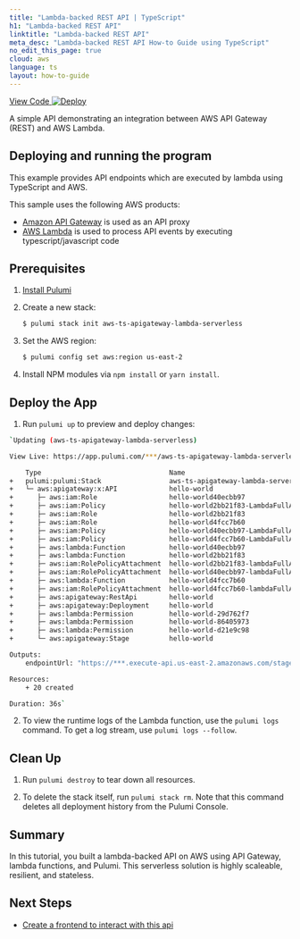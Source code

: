 ```yaml
---
title: "Lambda-backed REST API | TypeScript"
h1: "Lambda-backed REST API"
linktitle: "Lambda-backed REST API"
meta_desc: "Lambda-backed REST API How-to Guide using TypeScript"
no_edit_this_page: true
cloud: aws
language: ts
layout: how-to-guide
---
```


<!-- WARNING: this page was generated by a tool. Do not edit it by hand. -->
<!-- To change it, please see https://github.com/pulumi/docs/tree/master/tools/mktutorial. -->

<p class="mb-4 flex">
    <a class="flex flex-wrap items-center rounded text-xs text-white bg-blue-600 border-2 border-blue-600 px-2 mr-2 whitespace-no-wrap hover:text-white" style="height: 32px" href="https://github.com/pulumi/examples/tree/master/aws-ts-apigateway-lambda-serverless" target="_blank">
        <span><i class="fab fa-github pr-2"></i> View Code</span>
    </a>
    <a href="https://app.pulumi.com/new?template=https://github.com/pulumi/examples/blob/master/aws-ts-apigateway-lambda-serverless/README.md" target="_blank">
        <img src="https://get.pulumi.com/new/button.svg" alt="Deploy">
    </a>
</p>


A simple API demonstrating an integration between AWS API Gateway (REST) and AWS Lambda.

## Deploying and running the program

This example provides API endpoints which are executed by lambda using TypeScript and AWS.

This sample uses the following AWS products:

- [Amazon API Gateway](https://aws.amazon.com/api-gateway/) is used as an API proxy
- [AWS Lambda](https://aws.amazon.com/lambda/) is used to process API events by executing typescript/javascript code

## Prerequisites

1. [Install Pulumi](https://www.pulumi.com/docs/get-started/install/)
2.  Create a new stack:

    ```bash
    $ pulumi stack init aws-ts-apigateway-lambda-serverless
    ```

3.  Set the AWS region:

    ```bash
    $ pulumi config set aws:region us-east-2
    ```

4.  Install NPM modules via `npm install` or `yarn install`.

## Deploy the App

1.  Run `pulumi up` to preview and deploy changes:

  ```bash
  `Updating (aws-ts-apigateway-lambda-serverless)

  View Live: https://app.pulumi.com/***/aws-ts-apigateway-lambda-serverless/aws-ts-apigateway-lambda-serverless/updates/1

      Type                                Name                                                                     Status      
  +   pulumi:pulumi:Stack                 aws-ts-apigateway-lambda-serverless-aws-ts-apigateway-lambda-serverless  created     
  +   └─ aws:apigateway:x:API             hello-world                                                              created     
  +      ├─ aws:iam:Role                  hello-world40ecbb97                                                      created     
  +      ├─ aws:iam:Policy                hello-world2bb21f83-LambdaFullAccess                                     created     
  +      ├─ aws:iam:Role                  hello-world2bb21f83                                                      created     
  +      ├─ aws:iam:Role                  hello-world4fcc7b60                                                      created     
  +      ├─ aws:iam:Policy                hello-world40ecbb97-LambdaFullAccess                                     created     
  +      ├─ aws:iam:Policy                hello-world4fcc7b60-LambdaFullAccess                                     created     
  +      ├─ aws:lambda:Function           hello-world40ecbb97                                                      created     
  +      ├─ aws:lambda:Function           hello-world2bb21f83                                                      created     
  +      ├─ aws:iam:RolePolicyAttachment  hello-world2bb21f83-lambdaFullAccessCopyAttachment                       created     
  +      ├─ aws:iam:RolePolicyAttachment  hello-world40ecbb97-lambdaFullAccessCopyAttachment                       created     
  +      ├─ aws:lambda:Function           hello-world4fcc7b60                                                      created     
  +      ├─ aws:iam:RolePolicyAttachment  hello-world4fcc7b60-lambdaFullAccessCopyAttachment                       created     
  +      ├─ aws:apigateway:RestApi        hello-world                                                              created     
  +      ├─ aws:apigateway:Deployment     hello-world                                                              created     
  +      ├─ aws:lambda:Permission         hello-world-29d762f7                                                     created     
  +      ├─ aws:lambda:Permission         hello-world-86405973                                                     created     
  +      ├─ aws:lambda:Permission         hello-world-d21e9c98                                                     created     
  +      └─ aws:apigateway:Stage          hello-world                                                              created     
  
  Outputs:
      endpointUrl: "https://***.execute-api.us-east-2.amazonaws.com/stage/"

  Resources:
      + 20 created

  Duration: 36s`
  ```

2.  To view the runtime logs of the Lambda function, use the `pulumi logs` command. To get a log stream, use `pulumi logs --follow`.

## Clean Up

1.  Run `pulumi destroy` to tear down all resources.

2.  To delete the stack itself, run `pulumi stack rm`. Note that this command deletes all deployment history from the Pulumi Console.

## Summary

In this tutorial, you built a lambda-backed API on AWS using API Gateway, lambda functions, and Pulumi. This serverless solution is highly scaleable, resilient, and stateless.


## Next Steps

- [Create a frontend to interact with this api](https://www.pulumi.com/docs/tutorials/aws/s3-website/)

